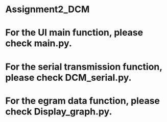 # Assignment2_DCM
 
# For the UI main function, please check main.py.
# For the serial transmission function, please check DCM_serial.py.
# For the egram data function, please check Display_graph.py.

